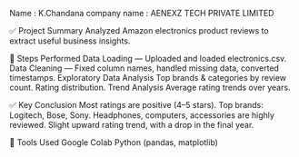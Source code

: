 Name : K.Chandana
company name : AENEXZ TECH PRIVATE LIMITED 

✅ Project Summary
Analyzed Amazon electronics product reviews to extract useful business insights.

📝 Steps Performed
Data Loading — Uploaded and loaded electronics.csv.
Data Cleaning — Fixed column names, handled missing data, converted timestamps.
Exploratory Data Analysis
  Top brands & categories by review count.
  Rating distribution.
Trend Analysis
  Average rating trends over years.

✅ Key Conclusion
Most ratings are positive (4–5 stars).
Top brands: Logitech, Bose, Sony.
Headphones, computers, accessories are highly reviewed.
Slight upward rating trend, with a drop in the final year.

🚀 Tools Used
Google Colab
Python (pandas, matplotlib)
